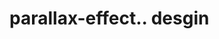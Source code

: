 # parallax-effect.. desgin                                                                                                                                                                                          
